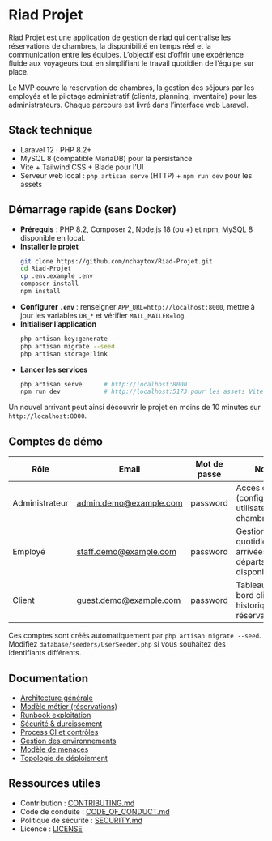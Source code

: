 # Riad Projet

Riad Projet est une application de gestion de riad qui centralise les réservations de chambres, la disponibilité en temps réel et la communication entre les équipes. L’objectif est d’offrir une expérience fluide aux voyageurs tout en simplifiant le travail quotidien de l’équipe sur place.

Le MVP couvre la réservation de chambres, la gestion des séjours par les employés et le pilotage administratif (clients, planning, inventaire) pour les administrateurs. Chaque parcours est livré dans l’interface web Laravel.

## Stack technique
- Laravel 12 · PHP 8.2+
- MySQL 8 (compatible MariaDB) pour la persistance
- Vite + Tailwind CSS + Blade pour l’UI
- Serveur web local : `php artisan serve` (HTTP) + `npm run dev` pour les assets

## Démarrage rapide (sans Docker)
- **Prérequis** : PHP 8.2, Composer 2, Node.js 18 (ou +) et npm, MySQL 8 disponible en local.
- **Installer le projet**
  ```bash
  git clone https://github.com/nchaytox/Riad-Projet.git
  cd Riad-Projet
  cp .env.example .env
  composer install
  npm install
  ```
- **Configurer `.env`** : renseigner `APP_URL=http://localhost:8000`, mettre à jour les variables `DB_*` et vérifier `MAIL_MAILER=log`.
- **Initialiser l’application**
  ```bash
  php artisan key:generate
  php artisan migrate --seed
  php artisan storage:link
  ```
- **Lancer les services**
  ```bash
  php artisan serve      # http://localhost:8000
  npm run dev            # http://localhost:5173 pour les assets Vite
  ```

Un nouvel arrivant peut ainsi découvrir le projet en moins de 10 minutes sur `http://localhost:8000`.

## Comptes de démo
| Rôle | Email | Mot de passe | Notes |
| --- | --- | --- | --- |
| Administrateur | admin.demo@example.com | password | Accès complet (configurations, utilisateurs, chambres). |
| Employé | staff.demo@example.com | password | Gestion quotidienne : arrivées, départs, disponibilité. |
| Client | guest.demo@example.com | password | Tableau de bord client et historique de réservations. |

Ces comptes sont créés automatiquement par `php artisan migrate --seed`. Modifiez `database/seeders/UserSeeder.php` si vous souhaitez des identifiants différents.

## Documentation
- [Architecture générale](docs/architecture.md)
- [Modèle métier (réservations)](docs/domain-model.md)
- [Runbook exploitation](docs/runbook.md)
- [Sécurité & durcissement](docs/security-hardening.md)
- [Process CI et contrôles](docs/ci-security.md)
- [Gestion des environnements](docs/environments.md)
- [Modèle de menaces](docs/threat-model.md)
- [Topologie de déploiement](docs/deployment-topology.md)

## Ressources utiles
- Contribution : [CONTRIBUTING.md](CONTRIBUTING.md)
- Code de conduite : [CODE_OF_CONDUCT.md](CODE_OF_CONDUCT.md)
- Politique de sécurité : [SECURITY.md](SECURITY.md)
- Licence : [LICENSE](LICENSE)
